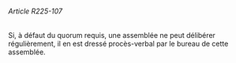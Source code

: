 ###### Article R225-107

Si, à défaut du quorum requis, une assemblée ne peut délibérer régulièrement, il en est dressé procès-verbal par le bureau de cette assemblée.

